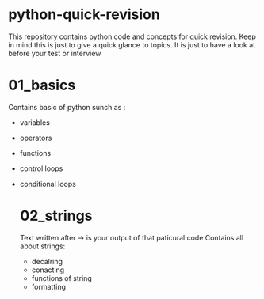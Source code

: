 # python-quick-revision
This repository contains python code and concepts for quick revision.
Keep in mind this is just to give a quick glance to topics. It is just to have a look at before your test or interview

# 01_basics
Contains basic of python sunch as :
- variables
- operators
- functions
- control loops
- conditional loops

  # 02_strings
  Text written after -> is your output of that paticural  code
  Contains all about strings:
  - decalring
  - conacting
  - functions of string
  - formatting
